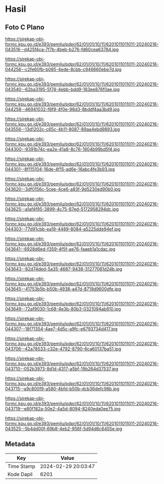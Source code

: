 # Hasil

## Foto C Plano

https://sirekap-obj-formc.kpu.go.id/e393/pemilu/pdpr/62/01/01/10/11/6201011011011-20240216-043516--d425f4ca-7f7b-4beb-b276-fd60cea63784.jpg

https://sirekap-obj-formc.kpu.go.id/e393/pemilu/pdpr/62/01/01/10/11/6201011011011-20240216-044256--c2fe60fb-b085-4ede-8cbb-c946660ebe7d.jpg

https://sirekap-obj-formc.kpu.go.id/e393/pemilu/pdpr/62/01/01/10/11/6201011011011-20240216-043540--62ba3195-5f74-4ebb-bdd9-183ee876f0ae.jpg

https://sirekap-obj-formc.kpu.go.id/e393/pemilu/pdpr/62/01/01/10/11/6201011011011-20240216-044258--46941032-f8f9-4f0e-98d3-8bddf4aa3bd9.jpg

https://sirekap-obj-formc.kpu.go.id/e393/pemilu/pdpr/62/01/01/10/11/6201011011011-20240216-043556--13d1202c-c65c-4b11-8087-89aa4ebd9893.jpg

https://sirekap-obj-formc.kpu.go.id/e393/pemilu/pdpr/62/01/01/10/11/6201011011011-20240216-044300--9391b74c-ea2e-41a8-8c76-1804b99bd5f4.jpg

https://sirekap-obj-formc.kpu.go.id/e393/pemilu/pdpr/62/01/01/10/11/6201011011011-20240216-044301--8f115104-16de-4f15-ad6e-16abc4fe3b93.jpg

https://sirekap-obj-formc.kpu.go.id/e393/pemilu/pdpr/62/01/01/10/11/6201011011011-20240216-043620--3df0156c-5cee-4ce6-a83f-9d5230ed90b0.jpg

https://sirekap-obj-formc.kpu.go.id/e393/pemilu/pdpr/62/01/01/10/11/6201011011011-20240216-043625--a1af4f95-3899-4c75-87ed-5172958294dc.jpg

https://sirekap-obj-formc.kpu.go.id/e393/pemilu/pdpr/62/01/01/10/11/6201011011011-20240216-044303--77d91cbb-ea19-4489-8084-a5225dde94ef.jpg

https://sirekap-obj-formc.kpu.go.id/e393/pemilu/pdpr/62/01/01/10/11/6201011011011-20240216-043641--6928d6ed-f359-4f5f-ae76-faaeb1a1cdac.jpg

https://sirekap-obj-formc.kpu.go.id/e393/pemilu/pdpr/62/01/01/10/11/6201011011011-20240216-043643--82d74ded-5a35-4687-9438-31277061d24b.jpg

https://sirekap-obj-formc.kpu.go.id/e393/pemilu/pdpr/62/01/01/10/11/6201011011011-20240216-043645--41753b5b-b50b-4938-a47d-8719d9600dfe.jpg

https://sirekap-obj-formc.kpu.go.id/e393/pemilu/pdpr/62/01/01/10/11/6201011011011-20240216-043649--72af9030-1c68-4e3b-80b3-0321094ab810.jpg

https://sirekap-obj-formc.kpu.go.id/e393/pemilu/pdpr/62/01/01/10/11/6201011011011-20240216-044307--18f71354-4ae7-4d5c-a9fc-e6793734d417.jpg

https://sirekap-obj-formc.kpu.go.id/e393/pemilu/pdpr/62/01/01/10/11/6201011011011-20240216-043706--42a78533-c32e-4792-8790-6ca60137ba51.jpg

https://sirekap-obj-formc.kpu.go.id/e393/pemilu/pdpr/62/01/01/10/11/6201011011011-20240216-043710--052b3973-8d1d-4317-a5bf-19b264d37537.jpg

https://sirekap-obj-formc.kpu.go.id/e393/pemilu/pdpr/62/01/01/10/11/6201011011011-20240216-043715--a9c800f9-a580-4bfd-b50b-dcb36defc98b.jpg

https://sirekap-obj-formc.kpu.go.id/e393/pemilu/pdpr/62/01/01/10/11/6201011011011-20240216-043719--e80f182a-50e2-4a5d-8094-8240eda0ee75.jpg

https://sirekap-obj-formc.kpu.go.id/e393/pemilu/pdpr/62/01/01/10/11/6201011011011-20240216-043525--5b4dd00f-69b8-4eb2-956f-5d94d6c6455e.jpg


## Metadata

| Key        | Value               |
| ---------- | ------------------- |
| Time Stamp | 2024-02-29 20:03:47 |
| Kode Dapil | 6201                |



